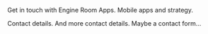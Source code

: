 Get in touch with Engine Room Apps. Mobile apps and strategy.

Contact details.
And more contact details.
Maybe a contact form...
